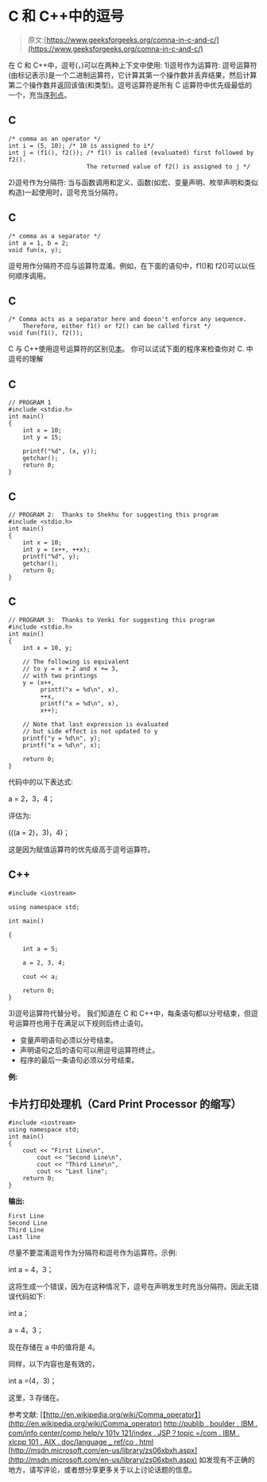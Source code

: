# C 和 C++中的逗号

> 原文:[https://www.geeksforgeeks.org/comna-in-c-and-c/](https://www.geeksforgeeks.org/comna-in-c-and-c/)

在 C 和 C++中，逗号(，)可以在两种上下文中使用:
1)逗号作为运算符:
逗号运算符(由标记表示)是一个二进制运算符，它计算其第一个操作数并丢弃结果，然后计算第二个操作数并返回该值(和类型)。逗号运算符是所有 C 运算符中优先级最低的一个，充当[序列点](http://en.wikipedia.org/wiki/Sequence_point)。

## C

```
/* comma as an operator */
int i = (5, 10); /* 10 is assigned to i*/
int j = (f1(), f2()); /* f1() is called (evaluated) first followed by f2().
                      The returned value of f2() is assigned to j */
```

2)逗号作为分隔符:
当与函数调用和定义、函数(如宏、变量声明、枚举声明和类似构造)一起使用时，逗号充当分隔符。

## C

```
/* comma as a separator */
int a = 1, b = 2;
void fun(x, y);
```

逗号用作分隔符不应与运算符混淆。例如，在下面的语句中，f1()和 f2()可以以任何顺序调用。

## C

```
/* Comma acts as a separator here and doesn't enforce any sequence.
    Therefore, either f1() or f2() can be called first */
void fun(f1(), f2());
```

C 与 C++使用逗号运算符的区别见[本](https://www.ibm.com/support/knowledgecenter/SSGH3R_16.1.0/com.ibm.xlcpp161.aix.doc/language_ref/co.html)。
你可以试试下面的程序来检查你对 C.
中逗号的理解

## C

```
// PROGRAM 1
#include <stdio.h>
int main()
{
    int x = 10;
    int y = 15;

    printf("%d", (x, y));
    getchar();
    return 0;
}
```

## C

```
// PROGRAM 2:  Thanks to Shekhu for suggesting this program
#include <stdio.h>
int main()
{
    int x = 10;
    int y = (x++, ++x);
    printf("%d", y);
    getchar();
    return 0;
}
```

## C

```
// PROGRAM 3:  Thanks to Venki for suggesting this program
#include <stdio.h>
int main()
{
    int x = 10, y;

    // The following is equivalent
    // to y = x + 2 and x += 3,
    // with two printings
    y = (x++,
         printf("x = %d\n", x),
         ++x,
         printf("x = %d\n", x),
         x++);

    // Note that last expression is evaluated
    // but side effect is not updated to y
    printf("y = %d\n", y);
    printf("x = %d\n", x);

    return 0;
}
```

代码中的以下表达式:

a = 2，3，4；

评估为:

(((a = 2)，3)，4)；

这是因为赋值运算符的优先级高于逗号运算符。

## C++

```
#include <iostream>

using namespace std;

int main()

{

    int a = 5;

    a = 2, 3, 4;

    cout << a;

    return 0;
}
```

3)逗号运算符代替分号。
我们知道在 C 和 C++中，每条语句都以分号结束，但逗号运算符也用于在满足以下规则后终止语句。

*   变量声明语句必须以分号结束。
*   声明语句之后的语句可以用逗号运算符终止。
*   程序的最后一条语句必须以分号结束。

**例:**

## 卡片打印处理机（Card Print Processor 的缩写）

```
#include <iostream>
using namespace std;
int main()
{
    cout << "First Line\n",
        cout << "Second Line\n",
        cout << "Third Line\n",
        cout << "Last line";
    return 0;
}
```

**输出:**

```
First Line
Second Line
Third Line
Last line
```

尽量不要混淆逗号作为分隔符和逗号作为运算符。示例:

int a = 4，3；

这将生成一个错误，因为在这种情况下，逗号在声明发生时充当分隔符。因此无错误代码如下:

int a；

a = 4，3；

现在存储在 a 中的值将是 4。

同样，以下内容也是有效的，

int a =(4，3)；

这里，3 存储在。

参考文献:
[【http://en.wikipedia.org/wiki/Comma_operator】](http://en.wikipedia.org/wiki/Comma_operator)
[http://publib . boulder . IBM . com/info center/comp help/v 101v 121/index . JSP？topic =/com . IBM . xlcpp 101 . AIX . doc/language _ ref/co . html](http://publib.boulder.ibm.com/infocenter/comphelp/v101v121/index.jsp?topic=/com.ibm.xlcpp101.aix.doc/language_ref/co.html)
[http://msdn.microsoft.com/en-us/library/zs06xbxh.aspx](http://msdn.microsoft.com/en-us/library/zs06xbxh.aspx)
如发现有不正确的地方，请写评论，或者想分享更多关于以上讨论话题的信息。